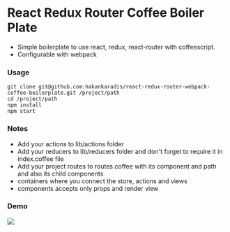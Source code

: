 # React Redux Router Coffee Boiler Plate

- Simple boilerplate to use react, redux, react-router with coffeescript. 
- Configurable with webpack

### Usage

```
git clone git@github.com:hakankaradis/react-redux-router-webpack-coffee-boilerplate.git /project/path
cd /project/path
npm install
npm start
```

### Notes

- Add your actions to lib/actions folder
- Add your reducers to lib/reducers folder and don't forget to require it in index.coffee file
- Add your project routes to routes.coffee with its component and path and also its child components 
- containers where you connect the store, actions and views
- components accepts only props and render view

### Demo
![](http://g.recordit.co/pFmxBeDh1v.gif)
